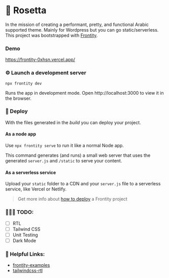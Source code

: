 # 🌸 Rosetta

In the mission of creating a performant, pretty, and functional Arabic supported theme. Mainly for Wordpress but you can go static/serverless. This project was bootstrapped with [Frontity](https://frontity.org/).

### Demo
https://frontity-0xhsn.vercel.app/

### ⚙️  Launch a development server

```
npx frontity dev
```

Runs the app in development mode. Open http://localhost:3000 to view it in the browser.

### 🔄 Deploy

With the files generated in the _build_ you can deploy your project.

#### As a node app

Use `npx frontity serve` to run it like a normal Node app.

This command generates (and runs) a small web server that uses the generated `server.js` and `/static` to serve your content.

#### As a serverless service

Upload your `static` folder to a CDN and your `server.js` file to a serverless service, like Vercel or Netlify.

> Get more info about [how to deploy](https://docs.frontity.org/deployment) a Frontity project

### 🧑🏻‍💻 TODO: 
- [ ] RTL
- [ ] Tailwind CSS
- [ ] Unit Testing
- [ ] Dark Mode

### 🔗 Helpful Links:
- [frontity-examples](https://github.com/frontity-demos/frontity-examples)
- [tailwindcss-rtl](https://www.npmjs.com/package/tailwindcss-rtl)

